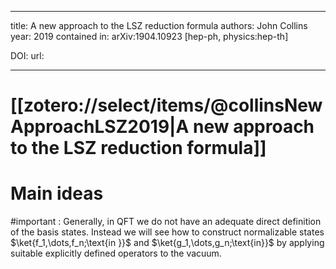 
---
title: A new approach to the LSZ reduction formula
authors: John Collins
year: 2019
contained in: arXiv:1904.10923 [hep-ph, physics:hep-th]

DOI: 
url: 

---
# [[zotero://select/items/@collinsNewApproachLSZ2019|A new approach to the LSZ reduction formula]]


# Main ideas

#important : Generally, in QFT we do not have an adequate direct definition of the basis states. Instead we will see how to construct normalizable states $\ket{f_1,\dots,f_n;\text{in }}$ and $\ket{g_1,\dots,g_n;\text{in}}$ by applying suitable explicitly defined operators to the vacuum.


